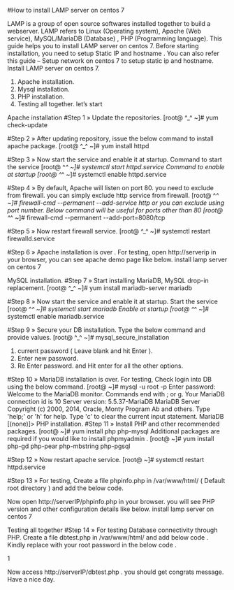 #How to install LAMP server on centos 7

 LAMP is a group of open source softwares installed together to build a webserver. LAMP refers to Linux (Operating system), Apache (Web service), MySQL/MariaDB (Database) , PHP (Programming language).
This guide helps you to install LAMP server on centos 7.
Before starting installation, you need to setup Static IP and hostname .
You can also refer this guide – Setup network on centos 7 to setup static ip and hostname.
Install LAMP server on centos 7.
1. Apache installation.
2. Mysql installation.
3. PHP installation.
4. Testing all together.
let’s start

Apache installation
#Step 1 » Update the repositories.
[root@ ^_^ ~]# yum check-update

#Step 2 » After updating repository, issue the below command to install apache package.
[root@ ^_^ ~]# yum install httpd

#Step 3 » Now start the service and enable it at startup.
Command to start the service
[root@ ^_^ ~]# systemctl start httpd.service
Command to enable at startup
[root@ ^_^ ~]# systemctl enable httpd.service

#Step 4 » By default, Apache will listen on port 80. you need to exclude from firewall.
you can simply exclude http service from firewall.
[root@ ^_^ ~]# firewall-cmd --permanent --add-service http
or you can exclude using port number. Below command will be useful for ports other than 80
[root@ ^_^ ~]# firewall-cmd --permanent --add-port=8080/tcp

#Step 5 » Now restart firewall service.
[root@ ^_^ ~]# systemctl restart firewalld.service

#Step 6 » Apache installation is over . For testing, open http://serverip in your browser, you can see apache demo page like below.
install lamp server on centos 7

MySQL installation.
#Step 7 » Start installing MariaDB, MySQL drop-in replacement.
[root@ ^_^ ~]# yum install mariadb-server mariadb

#Step 8 » Now start the service and enable it at startup.
Start the service
[root@ ^_^ ~]# systemctl start mariadb
Enable at startup
[root@ ^_^ ~]# systemctl enable mariadb.service

#Step 9 » Secure your DB installation. Type the below command and provide values.
[root@ ^_^ ~]# mysql_secure_installation
1. current password ( Leave blank and hit Enter ).
2. Enter new password.
3. Re Enter password.
and Hit enter for all the other options.


 
#Step 10 » MariaDB installation is over. For testing, Check login into DB using the below command.
[root@ ~]# mysql -u root -p
Enter password:
Welcome to the MariaDB monitor. Commands end with ; or g.
Your MariaDB connection id is 10
Server version: 5.5.37-MariaDB MariaDB Server
Copyright (c) 2000, 2014, Oracle, Monty Program Ab and others.
Type 'help;' or 'h' for help. Type 'c' to clear the current input statement.
MariaDB [(none)]>
PHP installation.
#Step 11 » Install PHP and other recommended packages.
[root@ ~]# yum install php php-mysql
Additional packages are required if you would like to install phpmyadmin .
[root@ ~]# yum install php-gd php-pear php-mbstring php-pgsql

#Step 12 » Now restart apache service.
[root@ ~]# systemctl restart httpd.service

#Step 13 » For testing, Create a file phpinfo.php in /var/www/html/ ( Default root directory ) and add the below code.
<?php phpinfo(); ?>
Now open http://serverIP/phpinfo.php in your browser. you will see PHP version and other configuration details like below.
install lamp server  on centos 7

Testing all together
#Step 14 » For testing Database connectivity through PHP. Create a file dbtest.php in /var/www/html/ and add below code . Kindly replace with your root password in the below code .


<?php
$con = mysql_connect("localhost","root","password");
if (!$con)
{
die('Could not connect: ' . mysql_error());
}
else
{
echo "Congrats! connection established successfully";
}
mysql_close($con);
?>
1  <?php
2  $con = mysql_connect("localhost","root","password");
3  if (!$con)
4  {
5  die('Could not connect: ' . mysql_error());
6  }
7  else
8  {
9  echo "Congrats! connection established successfully";
10 }
11 mysql_close($con);
12 ?>

Now access http://serverIP/dbtest.php . you should get congrats message.
Have a nice day.

